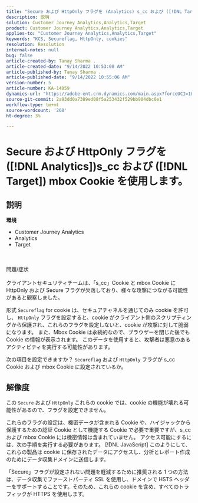 ```yaml
---
title: "Secure および HttpOnly フラグを (Analytics) s_cc および ([!DNL Target]) mbox Cookie?"
description: 説明
solution: Customer Journey Analytics,Analytics,Target
product: Customer Journey Analytics,Analytics,Target
applies-to: "Customer Journey Analytics,Analytics,Target"
keywords: "KCS, Secureflag, HttpOnly, cookies"
resolution: Resolution
internal-notes: null
bug: false
article-created-by: Tanay Sharma .
article-created-date: "9/14/2022 10:53:08 AM"
article-published-by: Tanay Sharma .
article-published-date: "9/14/2022 10:55:06 AM"
version-number: 5
article-number: KA-14059
dynamics-url: "https://adobe-ent.crm.dynamics.com/main.aspx?forceUCI=1&pagetype=entityrecord&etn=knowledgearticle&id=f8741f6a-1b34-ed11-9db1-002248086735"
source-git-commit: 2a93dd0a7389ed08f5a253432f529bb904dbc0e1
workflow-type: tm+mt
source-wordcount: '268'
ht-degree: 3%

---
```


# Secure および HttpOnly フラグを ([!DNL Analytics])s_cc および ([!DNL Target]) mbox Cookie を使用します。

## 説明

<b>環境</b>
- Customer Journey Analytics
- Analytics
- Target 



<br><br>問題/症状<br><br>
クライアントセキュリティチームは、「s_cc」Cookie と mbox Cookie に HttpOnly および Secure フラグが欠落しており、様々な攻撃につながる可能性があると観察しました。

形式 `Secureflag` for cookie は、セキュアチャネルを通じてのみ cookie を許可し、 `HttpOnly` フラグを設定すると、cookie がクライアント側のスクリプティングから保護され、これらのフラグを設定しないと、cookie が攻撃に対して脆弱になります。 また、Mbox Cookie は永続的なので、ブラウザーを閉じた後でも Cookie の情報が表示されます。 このデータを使用すると、攻撃者は悪意のあるアクティビティを実行する可能性があります。

次の項目を設定できますか？ `Secureflag` および `HttpOnly` フラグが s_cc Cookie および mbox Cookie に設定されているか。


## 解像度


この `Secure` および `HttpOnly` これらの cookie では、cookie の機能が壊れる可能性があるので、フラグを設定できません。

これらのフラグの設定は、機密データが含まれる Cookie や、ハイジャックから保護するための認証 Cookie として機能する Cookie で必要で重要ですが、s_cc および mbox Cookie には機密情報は含まれていません。 アクセス可能にするには、次の手順を実行する必要があります。 [!DNL JavaScript] このようにして、これらの製品は cookie に保存されたデータにアクセスし、分析とレポート作成のためにデータ収集ドメインに送信します。

「Secure」フラグが設定されない問題を軽減するために推奨される 1 つの方法は、データ収集でファーストパーティ SSL を使用し、ドメインで HSTS ヘッダーをサポートすることです。そのため、これらの cookie を含め、すべてのトラフィックが HTTPS を使用します。
